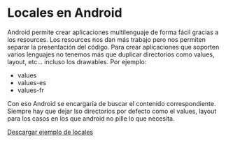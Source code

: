 <h1>
	Locales en Android</h1>
<p>
	Android permite crear aplicaciones multilenguaje de forma f&aacute;cil gracias a los resources. Los resources nos dan m&aacute;s trabajo pero nos permiten separar la presentaci&oacute;n del c&oacute;digo. Para crear aplicaciones que soporten varios lenguajes no tenemos m&aacute;s que duplicar directorios como values, layout, etc... incluso los drawables. Por ejemplo:</p>
<ul>
	<li>
		values</li>
	<li>
		values-es</li>
	<li>
		values-fr</li>
</ul>
<p>
	Con eso Android se encargar&iacute;a de buscar el contenido correspondiente. Siempre hay que dejar lso directorios por defecto como el values, layout para los casos en los que android no pille lo que necesita.</p>
<p>
	<a href="http://www.pello.info/filez/android/16.Dados.tar.gz">Descargar ejemplo de locales</a></p>
